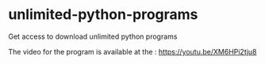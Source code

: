 # unlimited-python-programs
Get access to download unlimited python programs


The video for the program is available at the : https://youtu.be/XM6HPi2tju8

